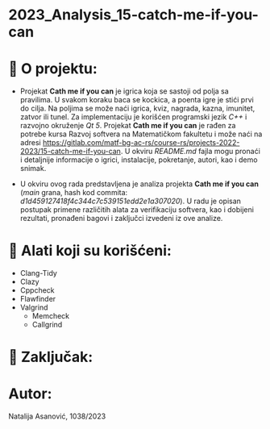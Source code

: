 # 2023_Analysis_15-catch-me-if-you-can

# :memo: O projektu:
- Projekat **Cath me if you can** je igrica koja se sastoji od polja sa pravilima. U svakom koraku baca se kockica, a poenta igre je stići prvi do cilja. Na poljima se može naći igrica, kviz, nagrada, kazna, imunitet, zatvor ili tunel. Za implementaciju je korišćen programski jezik *C++* i razvojno okruženje *Qt 5*. Projekat **Cath me if you can** je rađen za potrebe kursa Razvoj softvera na Matematičkom fakultetu i može naći na adresi https://gitlab.com/matf-bg-ac-rs/course-rs/projects-2022-2023/15-catch-me-if-you-can. U okviru *README.md* fajla mogu pronaći i detaljnije informacije o igrici, instalacije, pokretanje, autori, kao i demo snimak.
  
- U okviru ovog rada predstavljena je analiza projekta **Cath me if you can** (*main* grana, hash kod commita: *d1d459127418f4c344c7c539151edd2e1a307020*). U radu je opisan postupak primene različitih alata za verifikaciju softvera, kao i dobijeni rezultati, pronađeni bagovi i zaključci izvedeni iz ove analize.


# :wrench: Alati koji su korišćeni:
* Clang-Tidy
* Clazy
* Cppcheck
* Flawfinder
* Valgrind
    - Memcheck
    - Callgrind



# :memo: Zaključak:


# Autor:
Natalija Asanović, 1038/2023
